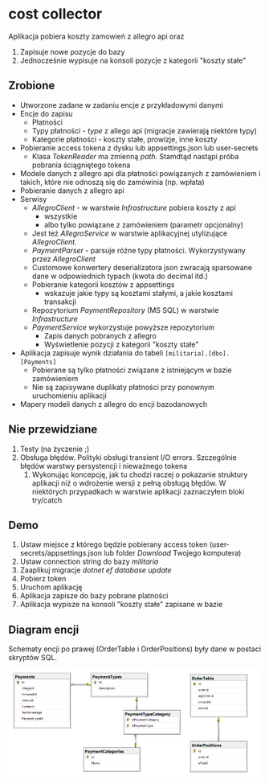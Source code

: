 # cost collector

Aplikacja pobiera koszty zamowień z allegro api oraz
1. Zapisuje nowe pozycje do bazy
2. Jednocześnie wypisuje na konsoli pozycje z kategorii "koszty stałe"

## Zrobione

* Utworzone zadane w zadaniu encje z przykładowymi danymi
* Encje do zapisu
  * Płatności
  * Typy płatności - *type* z allego api (migracje zawierają niektóre typy)
  * Kategorie płatności - koszty stałe, prowizje, inne koszty
* Pobieranie access tokena z dysku lub appsettings.json lub user-secrets
  * Klasa *TokenReader* ma zmienną *path*. Stamdtąd nastąpi próba pobrania ściągniętego tokena
* Modele danych z allegro api dla płatności powiązanych z zamówieniem i takich, które nie odnoszą się do zamówinia (np. wpłata)
* Pobieranie danych z allegro api
* Serwisy
  * *AllegroClient* - w warstwie *Infrastructure*  pobiera koszty z api
    * wszystkie
    * albo tylko powiązane z zamówieniem (parametr opcjonalny)
  * Jest też *AllegroService* w warstwie aplikacyjnej utylizujące *AllegroClient*.  
  * *PaymentParser* - parsuje różne typy płatności. Wykorzystywany przez *AllegroClient*
  * Customowe konwertery deserializatora json zwracają sparsowane dane w odpowiednich typach (kwota do decimal itd.)
  * Pobieranie kategorii kosztów z appsettings
    * wskazuje jakie typy są kosztami stałymi, a jakie kosztami transakcji
  * Repozytorium *PaymentRepository* (MS SQL) w warstwie *Infrastructure*
  * *PaymentService* wykorzystuje powyższe repozytorium
    * Zapis danych pobranych z allegro
    * Wyświetlenie pozycji z kategorii "koszty stałe"
* Aplikacja zapisuje wynik działania do tabeli `[militaria].[dbo].[Payments]`
  * Pobierane są tylko płatności związane z istniejącym w bazie zamówieniem 
  * Nie są zapisywane duplikaty płatności przy ponownym uruchomieniu aplikacji
* Mapery modeli danych z allegro do encji bazodanowych

## Nie przewidziane
1. Testy (na życzenie ;)
2. Obsługa błędów. Polityki obsługi transient I/O errors. Szczególnie błędów warstwy persystencji i nieważnego tokena
   1. Wykonując koncepcję, jak tu chodzi raczej o pokazanie struktury aplikacji niż o wdrożenie wersji z pełną obsługą błędów. W niektórych przypadkach w warstwie aplikacji zaznaczyłem bloki try/catch 

## Demo

1. Ustaw miejsce z którego będzie pobierany access token (user-secrets/appsettings.json lub folder *Download* Twojego komputera)
2. Ustaw connection string do bazy *militaria*
3. Zaaplikuj migracje *dotnet ef database update*
4. Pobierz token
5. Uruchom aplikację
6. Aplikacja zapisze do bazy pobrane platności
7. Aplikacja wypisze na konsoli "koszty stałe" zapisane w bazie

## Diagram encji

Schematy encji po prawej (OrderTable i OrderPositions) były dane w postaci skryptów SQL.

![Diagram encji](./DbDiagram.png)